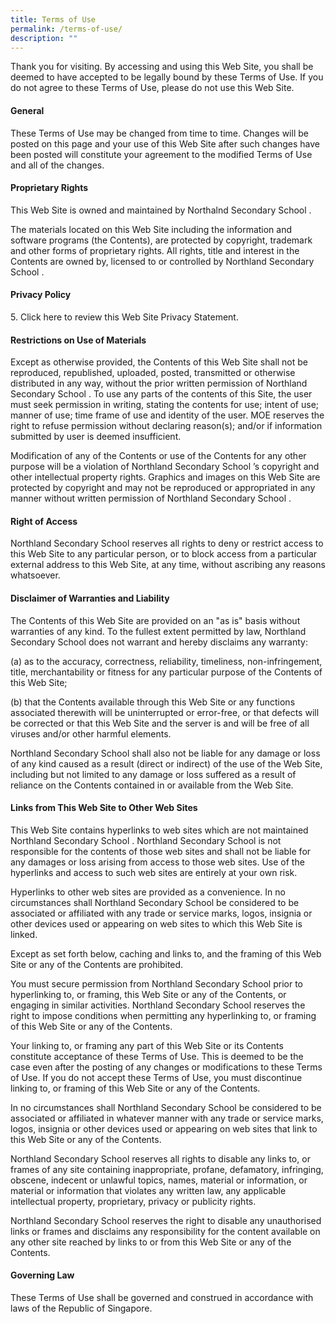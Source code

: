 ```yaml
---
title: Terms of Use
permalink: /terms-of-use/
description: ""
---
```

<p>Thank you for visiting. By accessing and using this Web Site, you shall be deemed to have accepted to be legally bound by these Terms of Use. If you do not agree to these Terms of Use, please do not use this Web Site.</p>
<h4><strong>General</strong></h4>
<p>These Terms of Use may be changed from time to time. Changes will be posted on this page and your use of this Web Site after such changes have been posted will constitute your agreement to the modified Terms of Use and all of the changes.</p>
<h4><strong>Proprietary Rights</strong></h4>
<p>This Web Site is owned and maintained by Northalnd Secondary School .</p>
<p>The materials located on this Web Site including the information and software programs (the Contents), are protected by copyright, trademark and other forms of proprietary rights. All rights, title and interest in the Contents are owned by, licensed to or controlled by Northland Secondary School .</p>
<h4><strong>Privacy Policy</strong></h4>
<p>5. Click here to review this Web Site Privacy Statement.</p>
<h4><strong>Restrictions on Use of Materials</strong></h4>
<p>Except as otherwise provided, the Contents of this Web Site shall not be reproduced, republished, uploaded, posted, transmitted or otherwise distributed in any way, without the prior written permission of Northland Secondary School . To use any parts of the contents of this Site, the user must seek permission in writing, stating the contents for use; intent of use; manner of use; time frame of use and identity of the user. MOE reserves the right to refuse permission without declaring reason(s); and/or if information submitted by user is deemed insufficient.</p>
<p>Modification of any of the Contents or use of the Contents for any other purpose will be a violation of Northland Secondary School ’s copyright and other intellectual property rights. Graphics and images on this Web Site are protected by copyright and may not be reproduced or appropriated in any manner without written permission of Northland Secondary School .</p>
<h4><strong>Right of Access</strong></h4>
<p>Northland Secondary School reserves all rights to deny or restrict access to this Web Site to any particular person, or to block access from a particular external address to this Web Site, at any time, without ascribing any reasons whatsoever.</p>
<h4><strong>Disclaimer of Warranties and Liability</strong></h4>
<p>The Contents of this Web Site are provided on an "as is" basis without warranties of any kind. To the fullest extent permitted by law, Northland Secondary School does not warrant and hereby disclaims any warranty:</p>
<p>(a) as to the accuracy, correctness, reliability, timeliness, non-infringement, title, merchantability or fitness for any particular purpose of the Contents of this Web Site;</p>
<p>(b) that the Contents available through this Web Site or any functions associated therewith will be uninterrupted or error-free, or that defects will be corrected or that this Web Site and the server is and will be free of all viruses and/or other harmful elements.</p>
<p>Northland Secondary School shall also not be liable for any damage or loss of any kind caused as a result (direct or indirect) of the use of the Web Site, including but not limited to any damage or loss suffered as a result of reliance on the Contents contained in or available from the Web Site.</p>
<h4><strong>Links from This Web Site to Other Web Sites</strong></h4>
<p>This Web Site contains hyperlinks to web sites which are not maintained Northland Secondary School . Northland Secondary School is not responsible for the contents of those web sites and shall not be liable for any damages or loss arising from access to those web sites. Use of the hyperlinks and access to such web sites are entirely at your own risk.</p>
<p>Hyperlinks to other web sites are provided as a convenience. In no circumstances shall Northland Secondary School be considered to be associated or affiliated with any trade or service marks, logos, insignia or other devices used or appearing on web sites to which this Web Site is linked.</p>
<p>Except as set forth below, caching and links to, and the framing of this Web Site or any of the Contents are prohibited.</p>
<p>You must secure permission from Northland Secondary School prior to hyperlinking to, or framing, this Web Site or any of the Contents, or engaging in similar activities. Northland Secondary School reserves the right to impose conditions when permitting any hyperlinking to, or framing of this Web Site or any of the Contents.</p>
<p>Your linking to, or framing any part of this Web Site or its Contents constitute acceptance of these Terms of Use. This is deemed to be the case even after the posting of any changes or modifications to these Terms of Use. If you do not accept these Terms of Use, you must discontinue linking to, or framing of this Web Site or any of the Contents.</p>
<p>In no circumstances shall Northland Secondary School be considered to be associated or affiliated in whatever manner with any trade or service marks, logos, insignia or other devices used or appearing on web sites that link to this Web Site or any of the Contents.</p>
<p>Northland Secondary School reserves all rights to disable any links to, or frames of any site containing inappropriate, profane, defamatory, infringing, obscene, indecent or unlawful topics, names, material or information, or material or information that violates any written law, any applicable intellectual property, proprietary, privacy or publicity rights.</p>
<p>Northland Secondary School reserves the right to disable any unauthorised links or frames and disclaims any responsibility for the content available on any other site reached by links to or from this Web Site or any of the Contents.</p>
<h4><strong>Governing Law</strong></h4>
<p>These Terms of Use shall be governed and construed in accordance with laws of the Republic of Singapore.</p>